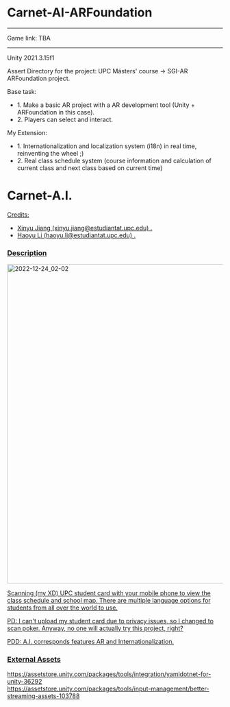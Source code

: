 # Carnet-AI-ARFoundation
<hr>
Game link: TBA
<hr>
Unity 2021.3.15f1

Assert Directory for the project: UPC Másters' course -> SGI-AR ARFoundation project.

Base task:
<ul>
<li>1. Make a basic AR project with a AR development tool (Unity + ARFoundation in this case).</li>
<li>2. Players can select and interact.</li>
</ul>

My Extension:
<ul>
<li>1. Internationalization and localization system (i18n) in real time, reinventing the wheel ;) </li>
<li>2. Real class schedule system (course information and calculation of current class and next class based on current time)</li>
</ul>

<h1>Carnet-A.I.</h1>
<u>
Credits:
<ul>
<li>Xinyu Jiang (xinyu.jiang@estudiantat.upc.edu) .</li>
<li>Haoyu Li (haoyu.li@estudiantat.upc.edu) .</li>
</ul>

<h3>Description</h3>
  <img width="745" alt="2022-12-24_02-02" src="https://user-images.githubusercontent.com/61742408/209434739-df75918d-7de2-47cf-973b-d500dcf43d69.png">
<p>Scanning (my XD) UPC student card with your mobile phone to view the class schedule and school map. There are multiple language options for students from all over the world to use. </p>
<p>PD: I can't upload my student card due to privacy issues, so I changed to scan poker. Anyway, no one will actually try this project, right?</p>
<p>PDD: A.I. corresponds features AR and Internationalization.</p>


<h3>External Assets</h3>
https://assetstore.unity.com/packages/tools/integration/yamldotnet-for-unity-36292 <br>
https://assetstore.unity.com/packages/tools/input-management/better-streaming-assets-103788 <br>
